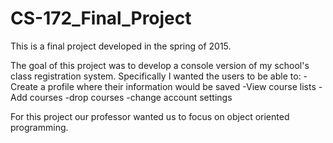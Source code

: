 # CS-172_Final_Project
This is a final project developed in the spring of 2015.

The goal of this project was to develop a console version of my school's class registration system.
Specifically I wanted the users to be able to:
-Create a profile where their information would be saved
-View course lists
-Add courses
-drop courses
-change account settings

For this project our professor wanted us to focus on object oriented programming.
